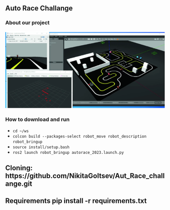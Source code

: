 <h2>Auto Race Challange</h2>
<h3>About our project</h3>
<p></p>
<img src='img/full_track.png'>
<h3>How to download and run</h3>
<ul>
    <li><code>cd ~/ws</code></li>
    <li><code>colcon build --packages-select robot_move robot_description robot_bringup </code></li>
    <li><code>source install/setup.bash</code></li>
    <li><code>ros2 launch robot_bringup autorace_2023.launch.py</code></li>


</ul>

<h2>Cloning: https://github.com/NikitaGoltsev/Aut_Race_challange.git</h2>
<h2>Requirements pip install -r requirements.txt</h2>
